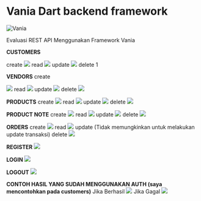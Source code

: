 
# Vania Dart backend framework

![Vania](https://vdart.dev/img/logo.png)

Evaluasi REST API Menggunakan Framework Vania

**CUSTOMERS**

create
![](./storage/app/image/customers/create.png)
read
![](./storage/app/image/customers/read.png)
update
![](./storage/app/image/customers/update.png)
delete
1[](./storage/app/image/customers/delete.png)

**VENDORS**
create

![](./storage/app/image/vendors/create.png)
read
![](./storage/app/image/vendors/read.png)
update
![](./storage/app/image/vendors/update.png)
delete
![](./storage/app/image/vendors/delete.png)

<b>PRODUCTS</b>
create
![](./storage/app/image/products/create.png)
read
![](./storage/app/image/products/read.png)
update
![](./storage/app/image/products/update.png)
delete
![](./storage/app/image/products/delete.png)

<b>PRODUCT NOTE</b>
create
![](./storage/app/image/productNote/create.png)
read
![](./storage/app/image/productNote/read.png)
update
![](./storage/app/image/productNote/update.png)
delete
![](./storage/app/image/productNote/delete.png)

<b>ORDERS</b>
create
![](./storage/app/image/orders/create.png)
read
![](./storage/app/image/orders/read.png)
update 
(Tidak memungkinkan untuk melakukan update transaksi)
delete
![](./storage/app/image/orders/delete.png)

<b>REGISTER</b>
![](./storage/app/image/register/register.png)

<b>LOGIN</b>
![](./storage/app/image/login/login.png)

<b>LOGOUT</b>
![](./storage/app/image/logout/logout.png)

<b>CONTOH HASIL YANG SUDAH MENGGUNAKAN AUTH (saya mencontohkan pada customers)</b>
Jika Berhasil
![](./storage/app/image/customersAuth/berhasil.png)
Jika Gagal
![](./storage/app/image/customersAuth/gagal.png)